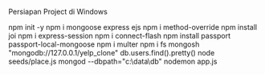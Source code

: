 Persiapan Project di Windows

npm init -y
npm i mongoose express ejs
npm i method-override
npm install joi
npm i express-session
npm i connect-flash
npm install passport passport-local-mongoose
npm i multer
npm i fs
mongosh "mongodb://127.0.0.1/yelp_clone"
db.users.find().pretty()
node seeds/place.js
mongod --dbpath="c:\data\db"
nodemon app.js
